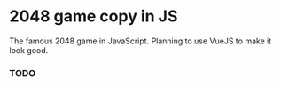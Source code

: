 # 2048 game copy in JS

The famous 2048 game in JavaScript. 
Planning to use VueJS to make it look good.

### TODO